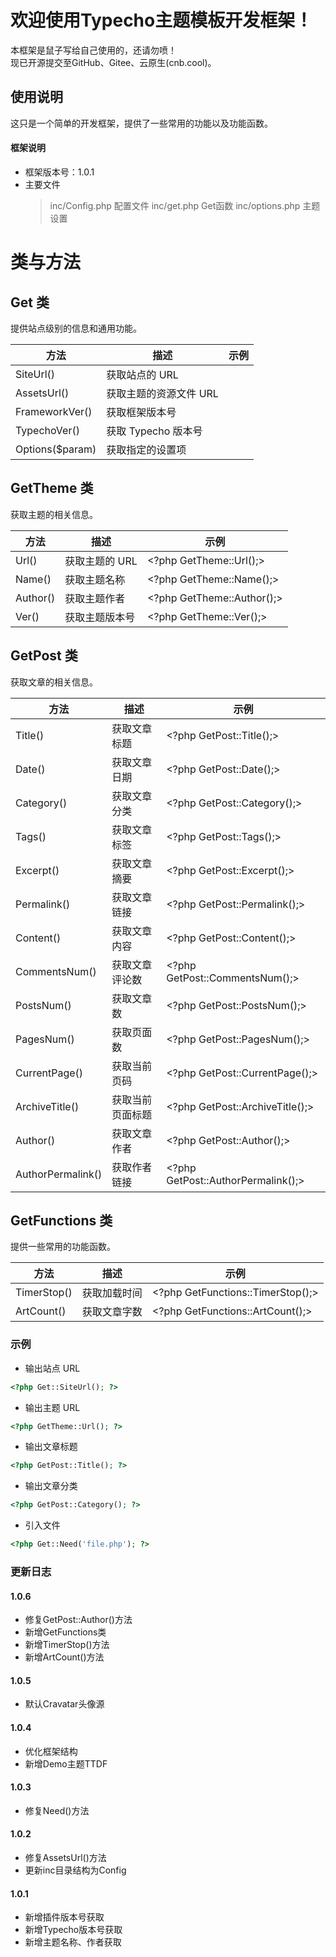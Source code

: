 # 欢迎使用Typecho主题模板开发框架！

本框架是鼠子写给自己使用的，还请勿喷！  
现已开源提交至GitHub、Gitee、云原生(cnb.cool)。

## 使用说明

这只是一个简单的开发框架，提供了一些常用的功能以及功能函数。

#### 框架说明

- 框架版本号：1.0.1
- 主要文件
  > inc/Config.php 配置文件
  > inc/get.php Get函数
  > inc/options.php 主题设置

# 类与方法

## Get 类
提供站点级别的信息和通用功能。

| 方法         | 描述                       | 示例                         |
| ------------ | -------------------------- | ---------------------------- |
| SiteUrl()    | 获取站点的 URL             | <?php Get::SiteUrl(); ?>     |
| AssetsUrl()  | 获取主题的资源文件 URL     | <?php Get::AssetsUrl(); ?>   |
| FrameworkVer() | 获取框架版本号          | <?php Get::FrameworkVer(); ?> |
| TypechoVer() | 获取 Typecho 版本号       | <?php Get::TypechoVer(); ?> |
| Options($param) | 获取指定的设置项      | <?php echo Get::Options(''); ?> |

## GetTheme 类
获取主题的相关信息。

| 方法   | 描述         | 示例                |
| ------ | ------------ | ------------------- |
| Url()  | 获取主题的 URL | <?php GetTheme::Url();> |
| Name() | 获取主题名称 | <?php GetTheme::Name();> |
| Author() | 获取主题作者 | <?php GetTheme::Author();> |
| Ver()  | 获取主题版本号 | <?php GetTheme::Ver();> |

## GetPost 类
获取文章的相关信息。

| 方法        | 描述                 | 示例                       |
| ----------- | -------------------- | -------------------------- |
| Title()     | 获取文章标题         | <?php GetPost::Title();>   |
| Date()      | 获取文章日期         | <?php GetPost::Date();>    |
| Category()  | 获取文章分类         | <?php GetPost::Category();> |
| Tags()      | 获取文章标签         | <?php GetPost::Tags();>    |
| Excerpt()   | 获取文章摘要         | <?php GetPost::Excerpt();> |
| Permalink() | 获取文章链接         | <?php GetPost::Permalink();>|
| Content()   | 获取文章内容         | <?php GetPost::Content();>  |
| CommentsNum() | 获取文章评论数     | <?php GetPost::CommentsNum();> |
| PostsNum()  | 获取文章数           | <?php GetPost::PostsNum();> |
| PagesNum()  | 获取页面数           | <?php GetPost::PagesNum();> |
| CurrentPage() | 获取当前页码       | <?php GetPost::CurrentPage();> |
| ArchiveTitle() | 获取当前页面标题 | <?php GetPost::ArchiveTitle();> |
| Author()    | 获取文章作者         | <?php GetPost::Author();>   |
| AuthorPermalink() | 获取作者链接     | <?php GetPost::AuthorPermalink();> |

## GetFunctions 类
提供一些常用的功能函数。

| 方法         | 描述                       | 示例                         |
| ------------ | -------------------------- | ---------------------------- |
| TimerStop()  | 获取加载时间               | <?php GetFunctions::TimerStop();> |
| ArtCount()   | 获取文章字数               | <?php GetFunctions::ArtCount();>   |

### 示例
- 输出站点 URL
```php
<?php Get::SiteUrl(); ?>
```
- 输出主题 URL
```php
<?php GetTheme::Url(); ?>
```
- 输出文章标题
```php
<?php GetPost::Title(); ?>
```
- 输出文章分类
```php
<?php GetPost::Category(); ?>
```
- 引入文件
```php
<?php Get::Need('file.php'); ?>
```

### 更新日志
#### 1.0.6
 - 修复GetPost::Author()方法
 - 新增GetFunctions类
 - 新增TimerStop()方法
 - 新增ArtCount()方法

#### 1.0.5
 - 默认Cravatar头像源

#### 1.0.4
 - 优化框架结构
 - 新增Demo主题TTDF

#### 1.0.3
 - 修复Need()方法

#### 1.0.2
 - 修复AssetsUrl()方法
 - 更新inc目录结构为Config

#### 1.0.1
 - 新增插件版本号获取
 - 新增Typecho版本号获取
 - 新增主题名称、作者获取
